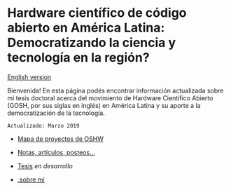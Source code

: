 # Hardware científico de código abierto en América Latina: Democratizando la ciencia y tecnología en la región?


[English version](../README.md)


Bienvenida! En esta página podés encontrar información actualizada sobre mi tesis doctoral acerca del movimiento de Hardware Científico Abierto (GOSH, por sus siglas en inglés) en América Latina y su aporte a la democratización de la tecnología. 

```
Actualizado: Marzo 2019
```

- [Mapa de proyectos de OSHW](https://github.com/thessaly/goshmap)

- [Notas, artículos, posteos...](publicaciones)

- [Tesis](tesis.md) _en desarrollo_

- [.sobre mí](../me/yo.md)
